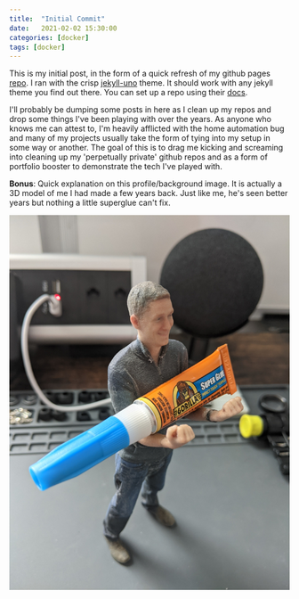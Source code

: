```yaml
---
title:  "Initial Commit"
date:   2021-02-02 15:30:00
categories: [docker]
tags: [docker]
---
```

This is my initial post, in the form of a quick refresh of my github pages [repo](https://github.com/dmcavinue/dmcavinue.github.io). I ran with the crisp [jekyll-uno](https://github.com/joshgerdes/jekyll-uno) theme. It should work with any jekyll theme you find out there.  You can set up a repo using their [docs](https://pages.github.com/).

I'll probably be dumping some posts in here as I clean up my repos and drop some things I've been playing with over the years.  As anyone who knows me can attest to, I'm heavily afflicted with the home automation bug and many of my projects usually take the form of tying into my setup in some way or another. The goal of this is to drag me kicking and screaming into cleaning up my 'perpetually private' github repos and as a form of portfolio booster to demonstrate the tech I've played with.

**Bonus**: 
Quick explanation on this profile/background image.  It is actually a 3D model of me I had made a few years back.  Just like me, he's seen better years but nothing a little superglue can't fix.

![mac-mini-superglue](/images/mac-mini/superglue.jpg)
